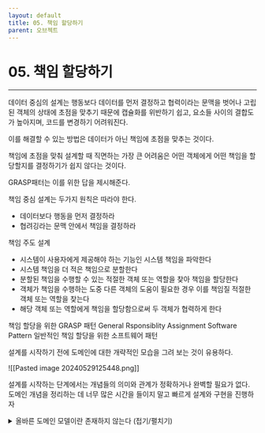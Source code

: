 ```yaml
---
layout: default
title: 05. 책임 할당하기
parent: 오브젝트
---
```

# 05. 책임 할당하기
---

데이터 중심의 설계는 행동보다 데이터를 먼저 결정하고 협력이라는 문맥을 벗어나 고립된 객체의 상태에 초점을 맞추기 때문에 캡슐화를 위반하기 쉽고, 요소들 사이의 결합도가 높아지며, 코드를 변경하기 어려워진다.

이를 해결할 수 있는 방법은 데이터가 아닌 책임에 초점을 맞추는 것이다.

책임에 초점을 맞춰 설계할 때 직면하는 가장 큰 어려움은 어떤 객체에게 어떤 책임을 할당할지를 결정하기가 쉽지 않다는 것이다.

GRASP패터는 이를 위한 답을 제시해준다.

책임 중심 설계는 두가지 원칙은 따라야 한다.
- 데이터보다 행동을 먼저 결정하라
- 협려깅라는 문맥 안에서 책임을 결정하라

책임 주도 설계
- 시스템이 사용자에게 제공해야 하는 기능인 시스템 책임을 파악한다
- 시스템 책임을 더 적은 책임으로 분할한다
- 분할된 책임을 수행할 수 있는 적절한 객체 또는 역할을 찾아 책임을 할당한다
- 객체가 책임을 수행하는 도중 다른 객체의 도움이 필요한 경우 이를 책임질 적절한 객체 또는 역할을 찾는다
- 해당 객체 또는 역할에게 책임을 할당함으로써 두 객체가 협력하게 한다


책임 할당을 위한 GRASP 패턴
General Rsponsiblity Assignment Software Pattern
일반적인 책임 할당을 위한 소프트웨어 패턴

설계를 시작하기 전에 도메인에 대한 개략적인 모습을 그려 보는 것이 유용하다.

![[Pasted image 20240529125448.png]]

설계를 시작하는 단계에서는 개념들의 의미와 관계가 정확하거나 완벽할 필요가 없다. 도메인 개념을 정리하는 데 너무 많은 시간을 들이지 말고 빠르게 설계와 구현을 진행하자

<details>
<summary>올바른 도메인 모델이란 존재하지 않는다 (접기/펼치기)</summary>
```
올바른 도메인 모델이란 존재하지 않는다

그림 5.1은 도메인 모델이 2장에서 설명한 도메인 모델과는 약간 다르다. 2장에서는 할인 정책이라는 개념이 하나의 독립적인 개념으로 분리돼 있었지만 그림 5.1에서는 영화의 종류로 표현돼 있다. 어떤 쪽이 올바른 도메인 모델인가? 만약 두 도메인 모델 모두 올바른 구현을 이끌어낼 수만 있다면 정답은 '둘 다'다.

많은 사람들이 도메인 모델은 구현과는 무관하다고 생각하지만 이것은 도메인 모델의 개념을 오해한 것에 불과하다.

도메인 모델은 도메인을 개념적으로 표현한 것이지만 그 안에 포함된 개념과 관계는 구현의 기반이 돼야 한다. 이것은 도메인 모델이 구현을 염두에 두고 구조화되는 것이 바람직하다는 것을 의미한다. 반대로 코드의 구조가 도메인을 바라보는 관점을 바꾸기도 한다.

이번 장에서는 그림 5.1의 도메인 모델로 시작하기 때문에 실제로 구현된 코드는 2장과는 약간 다르다는 사실을 알게 될 것이다. 이것은 도메인 모델의 구조가 코드의 구조에 영향을 미치기 때문이다.

하지만 이번 장의 마지막에 이르면 도메인 모델이 2장과 동일하게 변경되는데 이것은 유연성이나 재사용성 등과 같이 실제 코드를 구현하면서 얻게 되는 통찰이 역으로 도메인에 대한 개념을 바꾸기 때문이다.

이것은 올바른 도메인 모델이란 존재하지 않는다는 사실을 잘 보여준다. 필요한 것은 도메인을 그대로 투영한 모델이 아니라 구현에 도움이 되는 모델이다. 다시 말해서 실용적이면서도 유용한 모델이 답이다.
```
</details>

책임 주도 설계 방식의 첫 단계는 애플리케이션이 제공해야 하는 기능을 애플리케이션의 책임으로 생각하는 것이다.

객체는 자신의 상태를 스스로 처리하는 자율적인 존재여야 한다. 객체의 책임과 책임을 수행하는 데 필요한 상태는 동일한 객체 안에 존재해야 한다. GRASP에서는 이를 정보 전문가 패턴이라고 부른다.

정보 전문가 패턴에 따르면 예매하는데 필요한 정보를 가장 많이 알고있는 객체에게 예매하라 메시지를 처리할 책임을 할당해야 한다. 상영은 영화에 대한 정보와 상영 시간, 상영 순번처럼 영화 예매에 필요한 다양한 정보를 알고 있다. 따라서 영화 예매를 위한 전문가는 상영이다.

높은 응집도와 낮은 결합도
설계는 트레이드오프 활동이라는 것을 기억하라. 동일한 기능을 구현할 수 있는 무수히 많은 설계가 존재한다.

올바른 책임 할당을 위해 정보 전문가 패턴 이외의 다른 책임 할당 패턴을 함께 고려할 필요가 있다.

앞서 설계한 할인을 계산하라 는 Movie 객체를 통해 Movie가 DiscountCondition에게 할인 여부를 판단하라 메시지를 전송한다. 그렇다면  Movie가 아닌 Screeninig과  DiscountCondition가 협력하게 하는 것은 어떨까? 기능적 측면에서만 보면 차이가 없다.

하지만 응집도와 결합도 측면에서 차이가 있다. GRASP에서는 낮은 결합도 패턴과 높은 응집도 패턴이라고 부른다.

낮은 결합도 패턴은 의존성을 낮추고 변화의 영향을 줄이며 재사용성을 증가시키는데 필요하다.

Movie는 이미 DiscountCondition과 결합되어있고, Screening은 추가를 해줘야한다. 때문에 낮은 결합도 측면에서는 Movie와 협력하는 것이 . 더나은 설계이다.

높은 응집도 패턴은 복잡성을 관리할 수 있는 수준으로 유지하는데 필요하다.

Screening의 가장 중요한 책임은 예매를 생성하는 것이다. Screening이 DiscountCondition과 협력해야 한다면 요금 계산과 관련된 책임 일부를 떠안아야 한다. Screening은 DiscountCondition이 할인 여부를 판단할 수 있고 Movie가 할인 여부를 필요로 한다는 사실 역시 알고 있어야 한다.

반면 Movie의 주된 책임은 영화 요금을 계산하는 것이다. 따라서 요금을 계산하는데 할인 조건을 판단하기 위해 DiscountCondition과 현력하는 것이 . 더나은 설계 대안이다.

##### 창조자에게 객체 생성 책임을 할당하라
영화 예매 협력의 최종 결과물은 Reservation 인스턴스를 생성하는 것이다. 이것은 협력에 참여하는 어떤 객체에게는 Reservation 인스턴스를 생성할 책임을 할당해야 한다는 것을 의미한다. GRASP의 창조자 패턴은 이같은 경우에 사용할 . 수있는 책임 할당 패턴이다.

CREATOR 패턴
객체 A를 생성해야 할 때 어떤 객체에게 객체 생성 책임을 할당해야 하는가? 아래 조건을 최대한 많이 만족하는 B에게 객체 생성 책임을 할당하라.

- ﻿﻿B가 A 객체를 포함하거나 참조한다
- ﻿﻿B가 A 객체를 기록한다.
- ﻿﻿B가 A 객체를 긴밀하게 사용한다.
- ﻿﻿B가 A 객체를 초기화하는 데 필요한 데이터를 가지고 있다(이 경우 B는 A에 대한 정보 전문가다)

CREATOR 패턴의 의도는 어떤 방식으로든 생성되는 객체와 연결되거나 관련될 필요가 있는 객체에 해당 객체를 생성할 책임을 맡기는 것이다. 생성될 객체에 대해 잘 알고 있어야 하거나 그 객체를 사용해야 하는 객체는 어떤 방식으로든 생성될 객체와 연결될 것이다. 다시 말해서 두 객체는 서로 결합된다.

이미 결합돼 있는 객체에게 생성 책임을 할당하는 것은 설계의 전체적인 결합도에 영향을 미치지 않는다. 결과적으로 CREATOR 패턴은 이미 존재하는 객체 사이의 관계를 이용하기 때문에 설계가 낮은 결합도를 유지할 수 있게 한다.

![[Pasted image 20240529132355.png]]
따라서 Screening을 Reservation의 Creator로 선택하는 것이 적절해 보인다.

```java
public class Screening {

	public Reservation reserve(Customer customer, int audienceCount) {
	}
}
```
협력 관점에서 Screening은 예매하라 메시지에 응답할 수 있어야 한다.
책임이 결정뙛으므로 책임을 수행하는 . 데필요한 인스턴스 변수를 결정해야 한다.

```java
public class Screening {

	private Movie movie;

	private int sequence;

	private LocalDateTime whenScreened;

	
	public Reservation reserve(Customer customer, int audienceCount) {
		return new Reservation (customer, this, calculateFee(audienceCount), audienceCount)
	};
	
	private Money calculateFee(int audienceCount) {
		return movie.calculateMovieFee(this).times (audienceCount);
	}
｝
```


##### DiscountCondition 개선하기
DiscountCondition은 변경에 취약하다.
- 새로운 할인 조건 추가
	- isSatisfiedBy(Screening screening) {...} 메서드 안의 if else 구문을 수정해야 한다. 물론 새로운 할인 조건이 새로운 데이터를 요구한다면 DiscountCondition에 속성을 추가하는 작업도 필요하다.
- 순번 조건을 판단하는 로직 변경
	- isSatisfiedBySequence 메서드 내부 구현을 수정해야 한다. 물론 순번 조건을 판단하는 . 데필요한 데이터가 변경된다면 DiscountCondition의 sequence속성 역시 변경해야 할 것이다.
- 기간 조건을 판단하는 로직이 변경되는 경우
	- isSatisfiedByPeriod 메서드 내부의 구현을 수정해야한다. 물론 기간 조건을 판단하는 데 필요한 데이터가 변경된다면 DiscountCondition의 날짜 속성 역시 변경되어야 한다.

위 이유에 따라 클래스를 분리해야한다.

![[Pasted image 20240529133920.png]]
위와 같이 분리를 하게되면 Movie 클래스가 period class, sequence class 둘다 가지고있어야한다.
```java
public class Movie {

private List<PeriodCondition) periodConditions;

private List<SequenceCondition> sequenceConditions;
...
}
```

![[Pasted image 20240529134057.png]]

```java
public class PeriodCondition {

	private DayOfWeek dayOfWeek;
	private LocalTime startTime;
	private LocalTime endTime;
	...
}

public class SequenceCondition {
	private int sequence;
	...
}
```

```java
public class PeriodCondition implements DiscountCondition { ... }

public class SequenceCondition implements DiscountCondition { ... }

public class Movie {

	private List<DiscountCondition> discountConditions;
	
	public Money calculateMovieFee(Screening screening) {
		if (isDiscountable(screening)) {
			return fee.minus(calculateDiscountAmount());
		}
		return fee;
		
	}

	private boolean isDiscountable(Screening screening) {

		return discountConditions.stream).anyMatch(condition -> condition.isSatisfiedByscreening));
	}

｝
```

> DB에 저장할때는 어떻게하지?  Inheritance 사용 Joined or Single

Movie도 같은 방식으로 가능

![[Pasted image 20240529134823.png]]

##### 변경과 유연성
설계를 주도하는 것은 변경이다. 개발자로서 변경에 대비할 수 있는 두 가지 방법이 있다.
- 코드를 이해하고 수정하기 쉽도록 최대한 단순하게 설계하는 것
- 코드를 수정하지 않고도 변경을 수용할 . 수있도록 코드를 더 유연하게 만드는 것
후자가 더 좋은 방법이다.

새로운 할인 정책이 추가될 때마다 인스턴스를 생성하고, 상태를 복사하고, 식별자를 관리하는 코드를 추가하는 일은 번거로울뿐만 아니라 오류가 발생하기도 쉽다. 이 경우 코드의 복잡성이 높아지더라도 할인 정책의 변경을 쉽게 수용할 . 수있게 코드를 유연하게 만드는 것이 더 좋은 방법이다.

![[Pasted image 20240529140007.png]]

해결 방법은 상속 대신 합성을 사용하는 것이다.
이제 금액 할인 정책이 적용된 영화를 비율 할인 정책으로 바꾸는 일은 Movie에 연결된 DiscountPolicy의 인스턴스를 교체하는 단순한 작업으로 바뀐다.

```java
Movie movie = new Movie("타이타닉",
						Duration.ofMinutes(120),
						Money wons (10000) ,
						new AmountDiscountPolicy(...));

movie.changeDiscountPolicy(new PercentDiscountPolicy(...));
```



책임 주도 설계에 익숙해지기 위해서는 부단한 노력과 시간이 필요하다. 개인적으로 책임과 객체 사이에서 방황할 때 돌파구를 찾기 위해 선택하는 방법은 최대한 빠르게 목적한 기능을 수행하는 코드를 작성하는 것이다. 아무것도 없는 상태에서 책임과 협력에 관해 고민하기 보다는 일단 실행되는 코드를 얻고 . 난후에 코드 상에 명확하게 드러나는 책임들을 올바른 위치로 이동시키는 것이다.

주의점은 코드를 수정한 후에 겉으로 드러나는 동작이 바뀌어서는 안된다. 이처럼 이해하기 쉽고 수정하기 쉬운 소프트웨어로 개선하기 위해 겉으로 보이는 동작은 바꾸지 않은 채 내부 구조를 변경하는 것을 리팩터링이라고 부른다.

긴 메서드는 응집도가 낮기 때문에 이해하기 어렵고 재사용하기도 어려우며 변경하기도 어렵다. 이런 메서드를 몬스터 메서드라고 부른다. 작게 분리하자.

##### 객체를 자율적으로 만들자
객체를 자율적으로 만들기 위해서는 메서드가 사용하는 데이터를 저장하고 있는 클래스로 메서드를 이동시키면 된다.

